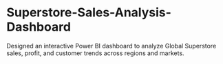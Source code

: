 # Superstore-Sales-Analysis-Dashboard
Designed an interactive Power BI dashboard to analyze Global Superstore sales, profit, and customer trends across regions and markets.
